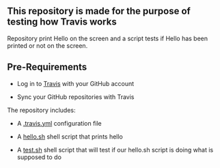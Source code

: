 ## This repository is made for the purpose of testing how Travis works

Repository print Hello on the screen and a script tests if Hello has been printed or not on the screen.

## Pre-Requirements

- Log in to [Travis](https://travis-ci.com/) with your GitHub account

- Sync your GitHub repositories with Travis

The repository includes:

- A [.travis.yml](https://github.com/dlavric/TestTravis/blob/main/.travis.yml) configuration file

- A [hello.sh](https://github.com/dlavric/TestTravis/blob/main/hello.sh) shell script that prints hello

- A [test.sh](https://github.com/dlavric/TestTravis/blob/main/test.sh) shell script that will test if our hello.sh script is doing what is supposed to do



